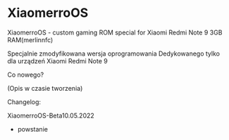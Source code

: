 # XiaomerroOS
XiaomerroOS - custom gaming ROM special for Xiaomi Redmi Note 9 3GB RAM(merlinnfc)

Specjalnie zmodyfikowana wersja oprogramowania
Dedykowanego tylko dla urządzeń Xiaomi Redmi Note 9


Co nowego?

(Opis w czasie tworzenia)


Changelog:

XiaomerroOS-Beta10.05.2022

- powstanie
